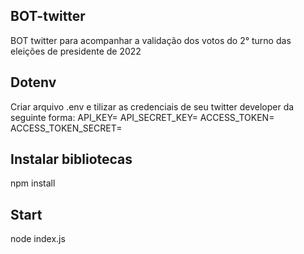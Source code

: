 ## BOT-twitter
BOT twitter para acompanhar a validação dos votos do 2° turno das eleições de presidente de 2022

## Dotenv
Criar arquivo .env e tilizar as credenciais de seu twitter developer da seguinte forma:
API_KEY=
API_SECRET_KEY=
ACCESS_TOKEN=
ACCESS_TOKEN_SECRET=

## Instalar bibliotecas
npm install

## Start
node index.js

